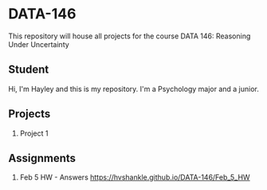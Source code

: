# DATA-146
This repository will house all projects for the course DATA 146: Reasoning Under Uncertainty
## Student
Hi, I'm Hayley and this is my repository. I'm a Psychology major and a junior.
## Projects
1. Project 1 
## Assignments
1. Feb 5 HW - Answers <https://hvshankle.github.io/DATA-146/Feb_5_HW>
